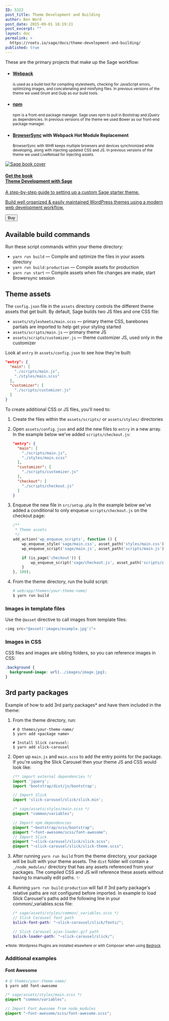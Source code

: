 ```yaml
---
ID: 5322
post_title: Theme Development and Building
author: Ben Word
post_date: 2015-09-01 18:19:21
post_excerpt: ""
layout: doc
permalink: >
  https://roots.io/sage/docs/theme-development-and-building/
published: true
---
```

<p class="lead">These are the primary projects that make up the Sage workflow:</p>

<ul class="lead">
<li><h4><a href="https://webpack.github.io/">Webpack</a></h4><p><small>is used as a build tool for compiling stylesheets, checking for JavaScript errors, optimizing images, and concatenating and minifying files. In previous versions of the theme we used Grunt and Gulp as our build tools.</small></p></li>
<li><h4><a href="https://www.npmjs.com/">npm</a></h4><p><small>npm is a front-end package manager. Sage uses npm to pull in Bootstrap and jQuery as dependencies. In previous versions of the theme we used Bower as our front-end package manager.</small></p></li>
<li><h4><a href="http://www.browsersync.io">BrowserSync</a> with Webpack Hot Module Replacement</h4><p><small>BrowserSync with WHR keeps multiple browsers and devices synchronized while developing, along with injecting updated CSS and JS. In previous versions of the theme we used LiveReload for injecting assets.</small></p></li>
</ul>

<div class="cta-product cta-product-sage well well-sage module"><a href="https://roots.io/books/theme-development-with-sage/" class="media"><div class="media-left"><img class="media-object" src="/app/uploads/theme-development-with-sage-cover-800x1035.png" alt="Sage book cover"></div><div class="media-body"><h4><span class="badge bg-white text-sage">Get the book</span> <br> <span class="text-sage">Theme Development with Sage</span></h4><p class="lead">A step-by-step guide to setting up a custom Sage starter theme.</p><p class="visible-md visible-lg">Build well organized &amp; easily maintained WordPress themes using a modern web development workflow.</p><p class="text-right"><button class="btn btn-primary">Buy</button></p></div></a></div>

## Available build commands

Run these script commands within your theme directory:

* `yarn run build` — Compile and optimize the files in your assets directory
* `yarn run build:production` — Compile assets for production
* `yarn run start` — Compile assets when file changes are made, start Browersync session

## Theme assets

The `config.json` file in the `assets` directory controls the different theme assets that get built. By default, Sage builds two JS files and one CSS file:

* `assets/stylesheets/main.scss` — primary theme CSS, barebones partials are imported to help get your styling started
* `assets/scripts/main.js` — primary theme JS
* `assets/scripts/customizer.js` — theme customizer JS, used only in the customizer

Look at `entry` in `assets/config.json` to see how they're built:

```json
"entry": {
  "main": [
    "./scripts/main.js",
    "./styles/main.scss"
  ],
  "customizer": [
    "./scripts/customizer.js"
  ]
}
```

To create additional CSS or JS files, you'll need to:

1. Create the files within the `assets/scripts/` or `assets/styles/` directories

2. Open `assets/config.json` and add the new files to `entry` in a new array. In the example below we've added `scripts/checkout.js`:

    ```json
    "entry": {
      "main": [
        "./scripts/main.js",
        "./styles/main.scss"
      ],
      "customizer": [
        "./scripts/customizer.js"
      ],
      "checkout": [
        "./scripts/checkout.js"
      ]
    }
    ```

3. Enqueue the new file in `src/setup.php` In the example below we've added a conditional to only enqueue `scripts/checkout.js` on the checkout page:

    ```php
    /**
     * Theme assets
     */
    add_action('wp_enqueue_scripts', function () {
        wp_enqueue_style('sage/main.css', asset_path('styles/main.css'), false, null);
        wp_enqueue_script('sage/main.js', asset_path('scripts/main.js'), ['jquery'], null, true);

        if (is_page('checkout')) {
            wp_enqueue_script('sage/checkout.js', asset_path('scripts/checkout.js'), ['jquery'], null, true);
        }
    }, 100);
    ```

4. From the theme directory, run the build script:

    ```sh
    # web/app/themes/your-theme-name/
    $ yarn run build
    ```

### Images in template files

Use the `@asset` directive to call images from template files:

```php
<img src="@asset('images/example.jpg')">
```

### Images in CSS
CSS files and images are sibling folders, so you can reference images in CSS:
```css
.background {
  background-image: url(../images/image.jpg);
}
```

## 3rd party packages

Example of how to add 3rd party packages* and have them included in the theme:

1. From the theme directory, run:

    ```shell
    # @ themes/your-theme-name/
    $ yarn add <package name>

    # Install Slick carousel:
    $ yarn add slick-carousel
    ```

2. Open up `main.js` and `main.scss` to add the entry points for the package. If you're using the Slick Carousel then your theme JS and CSS would look like:

    ```js
    /** import external dependencies */
    import 'jquery';
    import 'bootstrap/dist/js/bootstrap';

    // Import Slick
    import 'slick-carousel/slick/slick.min';
    ```

    ```scss
    /* sage/assets/styles/main.scss */
    @import "common/variables";

    // Import npm dependencies
    @import "~bootstrap/scss/bootstrap";
    @import "~font-awesome/scss/font-awesome";
    // Import Slick
    @import "~slick-carousel/slick/slick.scss";
    @import "~slick-carousel/slick/slick-theme.scss";
    ```

3. After running `yarn run build` from the theme directory, your package will be built with your theme assets. The `dist` folder will contain a `_/node_modules/` directory that has any assets referenced from your packages. The compiled CSS and JS will reference these assets without having to manually edit paths. ✨

4. Running `yarn run build:production` will fail if 3rd party package's relative paths are not configured before imported. In example to load Slick Carousel's paths add the following line in your common/_variables.scss file:

    ```scss
    /* sage/assets/styles/common/_variables.scss */
    // Slick Carousel font path
    $slick-font-path: "~slick-carousel/slick/fonts/";

    // Slick Carousel ajax-loader.gif path
    $slick-loader-path: "~slick-carousel/slick/";
    ```

<small>&lowast;Note: Wordpress Plugins are installed elsewhere or with Composer when using [Bedrock](/bedrock/docs/composer)</small>

### Additional examples

#### Font Awesome

```sh
# @ themes/your-theme-name/
$ yarn add font-awesome
```

```scss
/* sage/assets/styles/main.scss */
@import "common/variables";

// Import Font Awesome from node_modules
@import "~font-awesome/scss/font-awesome.scss";
```
